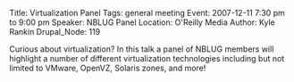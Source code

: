 Title: Virtualization Panel
Tags: general meeting
Event: 2007-12-11 7:30 pm to 9:00 pm
Speaker: NBLUG Panel
Location: O'Reilly Media
Author: Kyle Rankin
Drupal_Node: 119

Curious about virtualization? In this talk a panel of NBLUG members will highlight a number of different virtualization technologies including but not limited to VMware, OpenVZ, Solaris zones, and more!
